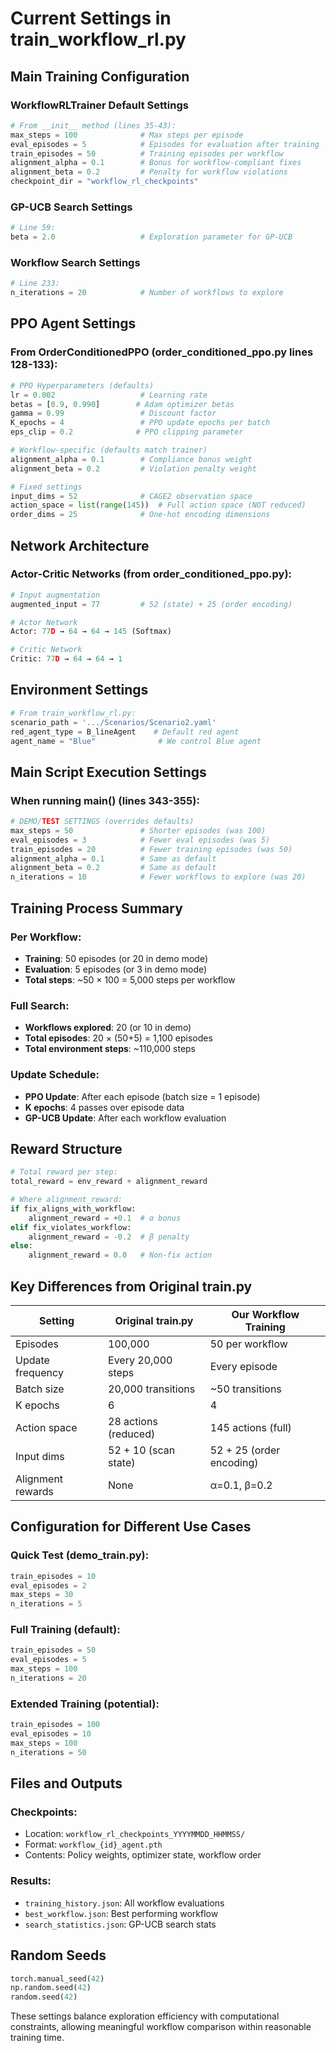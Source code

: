 # Current Settings in train_workflow_rl.py

## Main Training Configuration

### WorkflowRLTrainer Default Settings
```python
# From __init__ method (lines 35-43):
max_steps = 100              # Max steps per episode
eval_episodes = 5            # Episodes for evaluation after training
train_episodes = 50          # Training episodes per workflow
alignment_alpha = 0.1        # Bonus for workflow-compliant fixes
alignment_beta = 0.2         # Penalty for workflow violations
checkpoint_dir = "workflow_rl_checkpoints"
```

### GP-UCB Search Settings
```python
# Line 59:
beta = 2.0                   # Exploration parameter for GP-UCB
```

### Workflow Search Settings
```python
# Line 233:
n_iterations = 20            # Number of workflows to explore
```

## PPO Agent Settings

### From OrderConditionedPPO (order_conditioned_ppo.py lines 128-133):
```python
# PPO Hyperparameters (defaults)
lr = 0.002                   # Learning rate
betas = [0.9, 0.990]        # Adam optimizer betas
gamma = 0.99                 # Discount factor
K_epochs = 4                 # PPO update epochs per batch
eps_clip = 0.2              # PPO clipping parameter

# Workflow-specific (defaults match trainer)
alignment_alpha = 0.1        # Compliance bonus weight
alignment_beta = 0.2         # Violation penalty weight

# Fixed settings
input_dims = 52              # CAGE2 observation space
action_space = list(range(145))  # Full action space (NOT reduced)
order_dims = 25              # One-hot encoding dimensions
```

## Network Architecture

### Actor-Critic Networks (from order_conditioned_ppo.py):
```python
# Input augmentation
augmented_input = 77         # 52 (state) + 25 (order encoding)

# Actor Network
Actor: 77D → 64 → 64 → 145 (Softmax)

# Critic Network  
Critic: 77D → 64 → 64 → 1
```

## Environment Settings

```python
# From train_workflow_rl.py:
scenario_path = '.../Scenarios/Scenario2.yaml'
red_agent_type = B_lineAgent    # Default red agent
agent_name = "Blue"              # We control Blue agent
```

## Main Script Execution Settings

### When running main() (lines 343-355):
```python
# DEMO/TEST SETTINGS (overrides defaults)
max_steps = 50               # Shorter episodes (was 100)
eval_episodes = 3            # Fewer eval episodes (was 5)
train_episodes = 20          # Fewer training episodes (was 50)
alignment_alpha = 0.1        # Same as default
alignment_beta = 0.2         # Same as default
n_iterations = 10            # Fewer workflows to explore (was 20)
```

## Training Process Summary

### Per Workflow:
- **Training**: 50 episodes (or 20 in demo mode)
- **Evaluation**: 5 episodes (or 3 in demo mode)
- **Total steps**: ~50 × 100 = 5,000 steps per workflow

### Full Search:
- **Workflows explored**: 20 (or 10 in demo)
- **Total episodes**: 20 × (50+5) = 1,100 episodes
- **Total environment steps**: ~110,000 steps

### Update Schedule:
- **PPO Update**: After each episode (batch size = 1 episode)
- **K epochs**: 4 passes over episode data
- **GP-UCB Update**: After each workflow evaluation

## Reward Structure

```python
# Total reward per step:
total_reward = env_reward + alignment_reward

# Where alignment_reward:
if fix_aligns_with_workflow:
    alignment_reward = +0.1  # α bonus
elif fix_violates_workflow:
    alignment_reward = -0.2  # β penalty
else:
    alignment_reward = 0.0   # Non-fix action
```

## Key Differences from Original train.py

| Setting | Original train.py | Our Workflow Training |
|---------|------------------|----------------------|
| Episodes | 100,000 | 50 per workflow |
| Update frequency | Every 20,000 steps | Every episode |
| Batch size | 20,000 transitions | ~50 transitions |
| K epochs | 6 | 4 |
| Action space | 28 actions (reduced) | 145 actions (full) |
| Input dims | 52 + 10 (scan state) | 52 + 25 (order encoding) |
| Alignment rewards | None | α=0.1, β=0.2 |

## Configuration for Different Use Cases

### Quick Test (demo_train.py):
```python
train_episodes = 10
eval_episodes = 2
max_steps = 30
n_iterations = 5
```

### Full Training (default):
```python
train_episodes = 50
eval_episodes = 5
max_steps = 100
n_iterations = 20
```

### Extended Training (potential):
```python
train_episodes = 100
eval_episodes = 10
max_steps = 100
n_iterations = 50
```

## Files and Outputs

### Checkpoints:
- Location: `workflow_rl_checkpoints_YYYYMMDD_HHMMSS/`
- Format: `workflow_{id}_agent.pth`
- Contents: Policy weights, optimizer state, workflow order

### Results:
- `training_history.json`: All workflow evaluations
- `best_workflow.json`: Best performing workflow
- `search_statistics.json`: GP-UCB search stats

## Random Seeds
```python
torch.manual_seed(42)
np.random.seed(42)
random.seed(42)
```

These settings balance exploration efficiency with computational constraints, allowing meaningful workflow comparison within reasonable training time.
